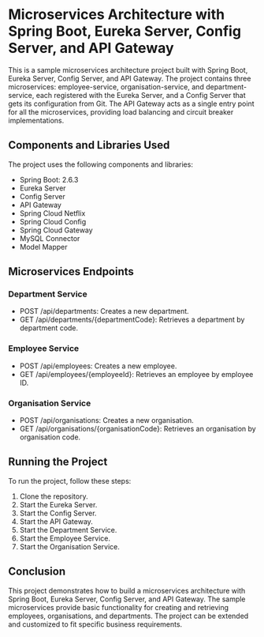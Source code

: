 <!DOCTYPE html>
<html lang="en">
<head>
    <meta charset="UTF-8">
    <meta name="viewport" content="width=device-width, initial-scale=1.0">
    
</head>
<body>
    <h1>Microservices Architecture with Spring Boot, Eureka Server, Config Server, and API Gateway</h1>
<p>This is a sample microservices architecture project built with Spring Boot, Eureka Server, Config Server, and API Gateway. The project contains three microservices: employee-service, organisation-service, and department-service, each registered with the Eureka Server, and a Config Server that gets its configuration from Git. The API Gateway acts as a single entry point for all the microservices, providing load balancing and circuit breaker implementations.</p>

<h2>Components and Libraries Used</h2>

<p>The project uses the following components and libraries:</p>

<ul>
    <li>Spring Boot: 2.6.3</li>
    <li>Eureka Server</li>
    <li>Config Server</li>
    <li>API Gateway</li>
    <li>Spring Cloud Netflix</li>
    <li>Spring Cloud Config</li>
    <li>Spring Cloud Gateway</li>
    <li>MySQL Connector</li>
    <li>Model Mapper</li>
</ul>

<h2>Microservices Endpoints</h2>

<h3>Department Service</h3>

<ul>
    <li>POST /api/departments: Creates a new department.</li>
    <li>GET /api/departments/{departmentCode}: Retrieves a department by department code.</li>
</ul>

<h3>Employee Service</h3>

<ul>
    <li>POST /api/employees: Creates a new employee.</li>
    <li>GET /api/employees/{employeeId}: Retrieves an employee by employee ID.</li>
</ul>

<h3>Organisation Service</h3>

<ul>
    <li>POST /api/organisations: Creates a new organisation.</li>
    <li>GET /api/organisations/{organisationCode}: Retrieves an organisation by organisation code.</li>
</ul>

<h2>Running the Project</h2>

<p>To run the project, follow these steps:</p>

<ol>
    <li>Clone the repository.</li>
    <li>Start the Eureka Server.</li>
    <li>Start the Config Server.</li>
    <li>Start the API Gateway.</li>
    <li>Start the Department Service.</li>
    <li>Start the Employee Service.</li>
    <li>Start the Organisation Service.</li>
</ol>

<h2>Conclusion</h2>

<p>This project demonstrates how to build a microservices architecture with Spring Boot, Eureka Server, Config Server, and API Gateway. The sample microservices provide basic functionality for creating and retrieving employees, organisations, and departments. The project can be extended and customized to fit specific business requirements.</p>
</body>
</html>
